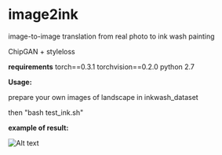 # image2ink
image-to-image translation from real photo to ink wash painting

ChipGAN + styleloss

**requirements**
torch==0.3.1
torchvision==0.2.0
python 2.7


**Usage:**

prepare your own images of landscape in inkwash_dataset

then "bash test_ink.sh"







**example of result:**

![Alt text](https://github.com/Sky24H/image2ink/blob/master/example.png)
